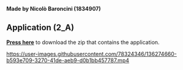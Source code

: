 **Made by Nicolò Baroncini (1834907)**
## Application (2_A)
**[Press here](https://drive.google.com/file/d/1OP9a5b-KHuyLvddjF_OMiyTbwlPxveFs/view?usp=sharing)** to download the zip that contains the application.


https://user-images.githubusercontent.com/78324346/136274660-b593e709-3270-41de-aeb9-d0b1bb457787.mp4

